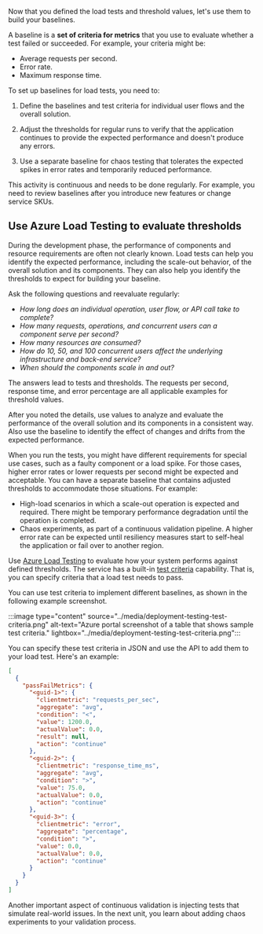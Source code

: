 Now that you defined the load tests and threshold values, let's use them to build your baselines.

A baseline is a **set of criteria for metrics** that you use to evaluate whether a test failed or succeeded. For example, your criteria might be:

- Average requests per second.
- Error rate.
- Maximum response time.

To set up baselines for load tests, you need to:

1. Define the baselines and test criteria for individual user flows and the overall solution.

1. Adjust the thresholds for regular runs to verify that the application continues to provide the expected performance and doesn't produce any errors.

1. Use a separate baseline for chaos testing that tolerates the expected spikes in error rates and temporarily reduced performance.

This activity is continuous and needs to be done regularly. For example, you need to review baselines after you introduce new features or change service SKUs.

## Use Azure Load Testing to evaluate thresholds

During the development phase, the performance of components and resource requirements are often not clearly known. Load tests can help you identify the expected performance, including the scale-out behavior, of the overall solution and its components. They can also help you identify the thresholds to expect for building your baseline.

Ask the following questions and reevaluate regularly:

- *How long does an individual operation, user flow, or API call take to complete?* 
- *How many requests, operations, and concurrent users can a component serve per second?*
- *How many resources are consumed?*
- *How do 10, 50, and 100 concurrent users affect the underlying infrastructure and back-end service?*
- *When should the components scale in and out?*

The answers lead to tests and thresholds. The requests per second, response time, and error percentage are all applicable examples for threshold values. 

After you noted the details, use values to analyze and evaluate the performance of the overall solution and its components in a consistent way. Also use the baseline to identify the effect of changes and drifts from the expected performance.

When you run the tests, you might have different requirements for special use cases, such as a faulty component or a load spike. For those cases, higher error rates or lower requests per second might be expected and acceptable. You can have a separate baseline that contains adjusted thresholds to accommodate those situations. For example:

- High-load scenarios in which a scale-out operation is expected and required. There might be temporary performance degradation until the operation is completed.
- Chaos experiments, as part of a continuous validation pipeline. A higher error rate can be expected until resiliency measures start to self-heal the application or fail over to another region.

Use [Azure Load Testing](/azure/load-testing/overview-what-is-azure-load-testing) to evaluate how your system performs against defined thresholds. The service has a built-in [test criteria](/azure/load-testing/how-to-define-test-criteria?tabs=portal) capability. That is, you can specify criteria that a load test needs to pass.

You can use test criteria to implement different baselines, as shown in the following example screenshot.

:::image type="content" source="../media/deployment-testing-test-criteria.png" alt-text="Azure portal screenshot of a table that shows sample test criteria." lightbox="../media/deployment-testing-test-criteria.png":::

You can specify these test criteria in JSON and use the API to add them to your load test. Here's an example:

```json
[
  {
    "passFailMetrics": {
      "<guid-1>": {
        "clientmetric": "requests_per_sec",
        "aggregate": "avg",
        "condition": "<",
        "value": 1200.0,
        "actualValue": 0.0,
        "result": null,
        "action": "continue"
      },
      "<guid-2>": {
        "clientmetric": "response_time_ms",
        "aggregate": "avg",
        "condition": ">",
        "value": 75.0,
        "actualValue": 0.0,
        "action": "continue"
      },
      "<guid-3>": {
        "clientmetric": "error",
        "aggregate": "percentage",
        "condition": ">",
        "value": 0.0,
        "actualValue": 0.0,
        "action": "continue"
      }
    }
  }
]
```

Another important aspect of continuous validation is injecting tests that simulate real-world issues. In the next unit, you learn about adding chaos experiments to your validation process.
